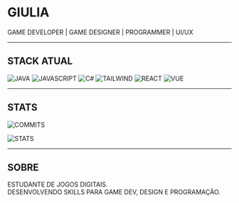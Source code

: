 # GIULIA

GAME DEVELOPER | GAME DESIGNER | PROGRAMMER | UI/UX

---

## STACK ATUAL

![JAVA](https://img.shields.io/badge/JAVA-000000?style=for-the-badge&logo=openjdk&logoColor=white)
![JAVASCRIPT](https://img.shields.io/badge/JAVASCRIPT-000000?style=for-the-badge&logo=javascript&logoColor=F7DF1E)
![C#](https://img.shields.io/badge/C%23-000000?style=for-the-badge&logo=csharp&logoColor=9b59b6)
![TAILWIND](https://img.shields.io/badge/TAILWIND-000000?style=for-the-badge&logo=tailwindcss&logoColor=06B6D4)
![REACT](https://img.shields.io/badge/REACT-000000?style=for-the-badge&logo=react&logoColor=61DAFB)
![VUE](https://img.shields.io/badge/VUE-000000?style=for-the-badge&logo=vuedotjs&logoColor=4FC08D)

---

## STATS

![COMMITS](https://github-readme-streak-stats.herokuapp.com/?user=gisolinha&theme=dark&hide_border=true&background=000000&ring=ffffff&fire=ffffff&currStreakLabel=ffffff)

![STATS](https://github-readme-stats.vercel.app/api?username=gisolinha&show_icons=true&theme=dark&hide_border=true&bg_color=000000&title_color=ffffff&text_color=ffffff&icon_color=ffffff)

---

## SOBRE

ESTUDANTE DE JOGOS DIGITAIS.  
DESENVOLVENDO SKILLS PARA GAME DEV, DESIGN E PROGRAMAÇÃO.  

